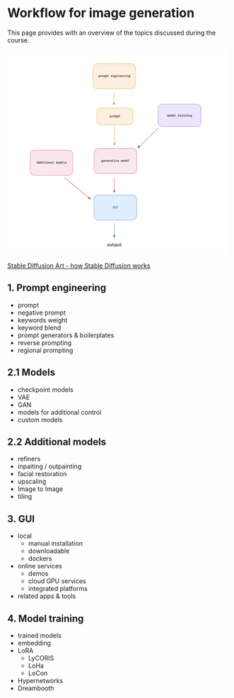 # Workflow for image generation

This page provides with an overview of the topics discussed during the course.

<img src="assets/generative models workflow.png" width="500" alt="generative model workflow">

[Stable Diffusion Art - how Stable Diffusion works](https://stable-diffusion-art.com/how-stable-diffusion-work/)

## 1. Prompt engineering

- prompt
- negative prompt
- keywords weight
- keyword blend
- prompt generators & boilerplates
- reverse prompting
- regional prompting

## 2.1 Models

- checkpoint models
- VAE
- GAN
- models for additional control
- custom models

## 2.2 Additional models

- refiners
- inpaiting / outpainting
- facial restoration
- upscaling
- Image to Image
- tiling

## 3. GUI

- local
  - manual installation
  - downloadable
  - dockers
- online services
  - demos
  - cloud GPU services
  - integrated platforms
- related apps & tools

## 4. Model training

- trained models
- embedding
- LoRA
  - LyCORIS
  - LoHa
  - LoCon
- Hypernetworks
- Dreambooth
